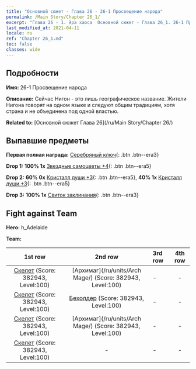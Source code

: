 ```yaml
---
title: "Основной сюжет - Глава 26 - 26-1 Просвещение народа"
permalink: /Main Story/Chapter 26_1/
excerpt: "Глава 26 - 1. Эра хаоса  Основной сюжет - Глава 26_1. 26-1 Просвещение народа"
last_modified_at: 2021-04-11
locale: ru
ref: "Chapter 26_1.md"
toc: false
classes: wide
---
```


## Подробности

 **Имя:** 26-1 Просвещение народа

 **Описание:** Сейчас Нигон - это лишь географическое название. Жители Нигона говорят на одном языке и следуют общим традициям, хотя страна и не объединена под одной властью.

 **Related to:** [Основной сюжет Глава 26](/ru/Main Story/Chapter 26/)

## Выпавшие предметы

 **Первая полная награда:** [Серебряный ключ](/ru/Items/con_693/){: .btn .btn--era3}

 **Drop 1:** **100% 1x** [Звездные самоцветы +4](/ru/Items/mat_93/){: .btn .btn--era5}

 **Drop 2:** **60% 0x** [Кристалл души +3](/ru/Items/mat_87/){: .btn .btn--era5}, **40% 1x** [Кристалл души +3](/ru/Items/mat_87/){: .btn .btn--era5}

 **Drop 3:** **100% 1x** [Свиток заклинания](/ru/Items/con_694/){: .btn .btn--era3}


## Fight against Team
 **Hero:** h_Adelaide

 **Team:**


  | 1st row | 2nd row | 3rd row | 4th row |
  |:----:|:----:|:----|:----:|
  | [Скелет](/ru/units/Skeleton/) (Score: 382943, Level:100)  | [Архимаг](/ru/units/Arch Mage/) (Score: 382943, Level:100)  | - | - |
  | [Скелет](/ru/units/Skeleton/) (Score: 382943, Level:100)  | [Бехолдер](/ru/units/Beholder/) (Score: 382943, Level:100)  | - | - |
  | [Скелет](/ru/units/Skeleton/) (Score: 382943, Level:100)  | [Архимаг](/ru/units/Arch Mage/) (Score: 382943, Level:100)  | - | - |
  | [Скелет](/ru/units/Skeleton/) (Score: 382943, Level:100)  | - | - | - |


